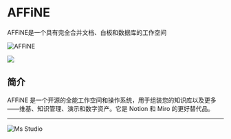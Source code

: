 # AFFiNE

AFFiNE是一个具有完全合并文档、白板和数据库的工作空间

![AFFiNE](https://file.lifebus.top/imgs/affine_cover.png)

![](https://img.shields.io/badge/%E6%96%B0%E7%96%86%E8%90%8C%E6%A3%AE%E8%BD%AF%E4%BB%B6%E5%BC%80%E5%8F%91%E5%B7%A5%E4%BD%9C%E5%AE%A4-%E6%8F%90%E4%BE%9B%E6%8A%80%E6%9C%AF%E6%94%AF%E6%8C%81-blue)

## 简介

AFFiNE 是一个开源的全能工作空间和操作系统，用于组装您的知识库以及更多——维基、知识管理、演示和数字资产。它是 Notion 和 Miro
的更好替代品。

---

![Ms Studio](https://file.lifebus.top/imgs/ms_blank_001.png)

